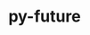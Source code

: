 ---
title: "py-future"
layout: cache
categories: [package, v0.18.1]
meta: {"versions": ["0.18.2"], "compilers": ["gcc@=7.5.0"], "oss": ["ubuntu18.04"], "platforms": ["linux"], "targets": ["x86_64"], "stacks": ["e4s", "root"], "num_specs": 1, "num_specs_by_stack": {"e4s": 1, "root": 1}}
spec_details: [{"hash": "ma2txn4qaxe4teyue6okk5ecvjcvmksm", "compiler": "gcc@=7.5.0", "versions": ["0.18.2"], "os": "ubuntu18.04", "platform": "linux", "target": "x86_64", "variants": [], "stacks": ["e4s", "root"], "size": "-", "tarball": "https://binaries.spack.io/v0.18.1/build_cache/linux-ubuntu18.04-x86_64/gcc-7.5.0/py-future-0.18.2/linux-ubuntu18.04-x86_64-gcc-7.5.0-py-future-0.18.2-ma2txn4qaxe4teyue6okk5ecvjcvmksm.spack"}]
---